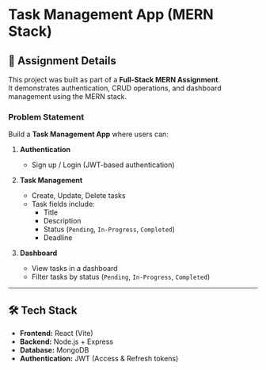 # Task Management App (MERN Stack)

## 📌 Assignment Details

This project was built as part of a **Full-Stack MERN Assignment**.  
It demonstrates authentication, CRUD operations, and dashboard management using the MERN stack.

### Problem Statement

Build a **Task Management App** where users can:

1. **Authentication**
   - Sign up / Login (JWT-based authentication)

2. **Task Management**
   - Create, Update, Delete tasks
   - Task fields include:  
     - Title  
     - Description  
     - Status (`Pending`, `In-Progress`, `Completed`)  
     - Deadline  

3. **Dashboard**
   - View tasks in a dashboard
   - Filter tasks by status (`Pending`, `In-Progress`, `Completed`)

---

## 🛠 Tech Stack

- **Frontend:** React (Vite)  
- **Backend:** Node.js + Express  
- **Database:** MongoDB  
- **Authentication:** JWT (Access & Refresh tokens)


